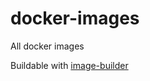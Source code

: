 # docker-images
All docker images

Buildable with [image-builder](https://github.com/adampointer/image-builder)
